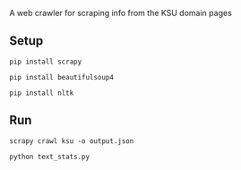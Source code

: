 A web crawler for scraping info from the KSU domain pages
## Setup
```pip install scrapy```

```pip install beautifulsoup4```

```pip install nltk```

## Run
```scrapy crawl ksu -o output.json```

```python text_stats.py```
